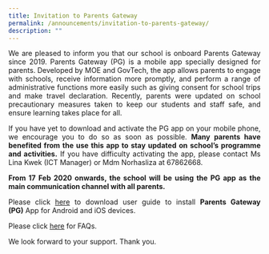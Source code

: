 ```yaml
---
title: Invitation to Parents Gateway
permalink: /announcements/invitation-to-parents-gateway/
description: ""
---
```

<p style="text-align: justify;">We are pleased to inform you that our school is onboard Parents Gateway since 2019. Parents Gateway (PG) is a mobile app specially designed for parents. Developed by MOE and GovTech, the app allows parents to engage with schools, receive information more promptly, and perform a range of administrative functions more easily such as giving consent for school trips and make travel declaration. Recently, parents were updated on school precautionary measures taken to keep our students and staff safe, and ensure learning takes place for all.</p>

<p style="text-align: justify;">If you have yet to download and activate the PG app on your mobile phone, we encourage you to do so as soon as possible. <b>Many parents have benefited from the use this app to stay updated on school’s programme and activities.</b> If you have difficulty activating the app, please contact Ms Lina Kwek (ICT Manager) or Mdm Norhasliza at 67862668.</p>

<p style="text-align: justify;"><b>From 17 Feb 2020 onwards, the school will be using the PG app as the main communication channel with all parents.</b></p>

<p style="text-align: justify;">Please click <a href="/files/Announcements/PG%20Annex%20A.pdf" target="_blank">here</a> to download user guide to install <b>Parents Gateway (PG)</b> App for Android and iOS devices.</p>

<p style="text-align: justify;">Please click <a href="https://pg.moe.edu.sg/faq" target="_blank">here</a> for FAQs.</p>

We look forward to your support. Thank you.